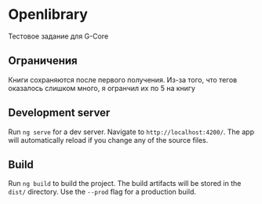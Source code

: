 # Openlibrary

Тестовое задание для G-Core

## Ограничения
Книги сохраняются после первого получения.
Из-за того, что тегов оказалось слишком много, я огранчил их по 5 на книгу

## Development server

Run `ng serve` for a dev server. Navigate to `http://localhost:4200/`. The app will automatically reload if you change any of the source files.

## Build

Run `ng build` to build the project. The build artifacts will be stored in the `dist/` directory. Use the `--prod` flag for a production build.
